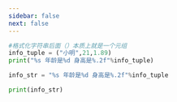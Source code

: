 ```yaml
---
sidebar: false
next: false
---
```

<BlogInfo/>






```python
#格式化字符串后面（）本质上就是一个元组
info_tuple = ("小明",21,1.89)
print("%s 年龄是%d 身高是%.2f"%info_tuple)

info_str = "%s 年龄是%d 身高是%.2f"%info_tuple

print(info_str)
```






<ActionBox />
        
<style>#top-box {margin-top:0.5rem!important;}</style>